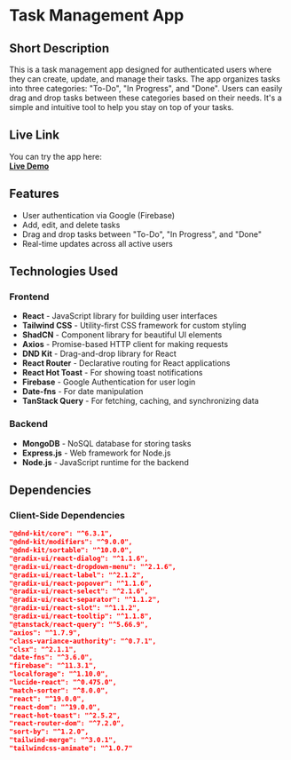 # Task Management App

## Short Description

This is a task management app designed for authenticated users where they can create, update, and manage their tasks. The app organizes tasks into three categories: "To-Do", "In Progress", and "Done". Users can easily drag and drop tasks between these categories based on their needs. It's a simple and intuitive tool to help you stay on top of your tasks.

## Live Link

You can try the app here:  
[**Live Demo**](https://your-deployed-app-link.com)  

## Features

- User authentication via Google (Firebase)
- Add, edit, and delete tasks
- Drag and drop tasks between "To-Do", "In Progress", and "Done"
- Real-time updates across all active users

## Technologies Used

### Frontend
- **React** - JavaScript library for building user interfaces
- **Tailwind CSS** - Utility-first CSS framework for custom styling
- **ShadCN** - Component library for beautiful UI elements
- **Axios** - Promise-based HTTP client for making requests
- **DND Kit** - Drag-and-drop library for React
- **React Router** - Declarative routing for React applications
- **React Hot Toast** - For showing toast notifications
- **Firebase** - Google Authentication for user login
- **Date-fns** - For date manipulation
- **TanStack Query** - For fetching, caching, and synchronizing data

### Backend
- **MongoDB** - NoSQL database for storing tasks
- **Express.js** - Web framework for Node.js
- **Node.js** - JavaScript runtime for the backend

## Dependencies

### Client-Side Dependencies

```json
"@dnd-kit/core": "^6.3.1",
"@dnd-kit/modifiers": "^9.0.0",
"@dnd-kit/sortable": "^10.0.0",
"@radix-ui/react-dialog": "^1.1.6",
"@radix-ui/react-dropdown-menu": "^2.1.6",
"@radix-ui/react-label": "^2.1.2",
"@radix-ui/react-popover": "^1.1.6",
"@radix-ui/react-select": "^2.1.6",
"@radix-ui/react-separator": "^1.1.2",
"@radix-ui/react-slot": "^1.1.2",
"@radix-ui/react-tooltip": "^1.1.8",
"@tanstack/react-query": "^5.66.9",
"axios": "^1.7.9",
"class-variance-authority": "^0.7.1",
"clsx": "^2.1.1",
"date-fns": "^3.6.0",
"firebase": "^11.3.1",
"localforage": "^1.10.0",
"lucide-react": "^0.475.0",
"match-sorter": "^8.0.0",
"react": "^19.0.0",
"react-dom": "^19.0.0",
"react-hot-toast": "^2.5.2",
"react-router-dom": "^7.2.0",
"sort-by": "^1.2.0",
"tailwind-merge": "^3.0.1",
"tailwindcss-animate": "^1.0.7"
